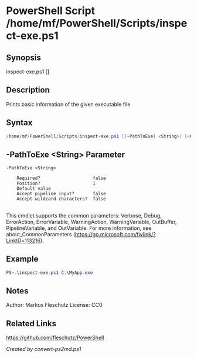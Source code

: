 # PowerShell Script /home/mf/PowerShell/Scripts/inspect-exe.ps1

## Synopsis
inspect-exe.ps1 [<path-to-exe-file>]

## Description
Prints basic information of the given executable file

## Syntax
```powershell
/home/mf/PowerShell/Scripts/inspect-exe.ps1 [[-PathToExe] <String>] [<CommonParameters>]
```

## -PathToExe &lt;String&gt; Parameter

```
-PathToExe <String>
    
    Required?                    false
    Position?                    1
    Default value                
    Accept pipeline input?       false
    Accept wildcard characters?  false
```
## <CommonParameters>
This cmdlet supports the common parameters: Verbose, Debug, ErrorAction, ErrorVariable, WarningAction, WarningVariable, OutBuffer, PipelineVariable, and OutVariable. For more information, see about_CommonParameters (https://go.microsoft.com/fwlink/?LinkID=113216).

## Example
```powershell
PS>.\inspect-exe.ps1 C:\MyApp.exe
```


## Notes
Author:  Markus Fleschutz
License: CC0

## Related Links
https://github.com/fleschutz/PowerShell

*Created by convert-ps2md.ps1*
